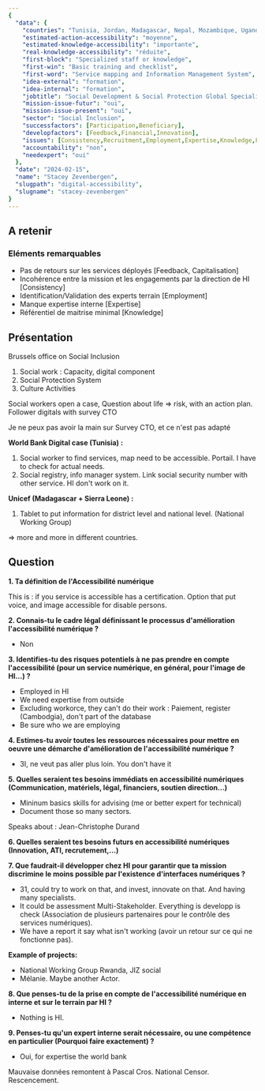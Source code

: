 ```yaml
---
{
  "data": {
    "countries": "Tunisia, Jordan, Madagascar, Nepal, Mozambique, Uganda, Rwanda, Kenya, DR Congo, Lao PDR",
    "estimated-action-accessibility": "moyenne",
    "estimated-knowledge-accessibility": "importante",
    "real-knowledge-accessibility": "réduite",
    "first-block": "Specialized staff or knowledge",
    "first-win": "Basic training and checklist",
    "first-word": "Service mapping and Information Management System",
    "idea-external": "formation",
    "idea-internal": "formation",
    "jobtitle": "Social Development & Social Protection Global Specialist",
    "mission-issue-futur": "oui",
    "mission-issue-present": "oui",
    "sector": "Social Inclusion",
    "successfactors": [Participation,Beneficiary],
    "developfactors": [Feedback,Financial,Innovation],
    "issues": [Consistency,Recruitment,Employment,Expertise,Knowledge,Feedback,Capitalisation],
    "accountability": "non",
    "needexpert": "oui"
  },
  "date": "2024-02-15",
  "name": "Stacey Zevenbergen",
  "slugpath": "digital-accessibility",
  "slugname": "stacey-zevenbergen"
}
---
```


## A retenir

### Eléments remarquables
 
 - Pas de retours sur les services déployés [Feedback, Capitalisation]
 - Incohérence entre la mission et les engagements par la direction de HI [Consistency]
 - Identification/Validation des experts terrain [Employment]
 - Manque expertise interne [Expertise]
 - Référentiel de maitrise minimal [Knowledge]

## Présentation

Brussels office on Social Inclusion

 1. Social work : Capacity, digital component
 2. Social Protection System
 3. Culture Activities

Social workers open a case, Question about life => risk, with an action plan. 
Follower digitals with survey CTO

Je ne peux pas avoir la main sur Survey CTO, et ce n'est pas adapté

**World Bank Digital case (Tunisia) :** 

  1. Social worker to find services, map need to be accessible. Portail. I have to check for actual needs.
  2. Social registry, info manager system. Link social security number with other service. HI don't work on it.

**Unicef (Madagascar + Sierra Leone) :**

 1. Tablet to put information for district level and national level. (National Working Group)
 
=> more and more in different countries.


## Question

**1. Ta définition de l'Accessibilité numérique**

This is : if you service is accessible has a certification. Option that put voice, and image accessible for disable persons.

**2. Connais-tu le cadre légal définissant le processus d'amélioration l'accessibilité numérique ?**

 - Non

**3. Identifies-tu des risques potentiels à ne pas prendre en compte l'accessibilité (pour un service numérique, en général, pour l'image de HI...) ?**
 
 - Employed in HI
 - We need expertise from outside
 - Excluding workorce, they can't do their work : Paiement, register (Cambodgia), don't part of the database
 - Be sure who we are employing

**4. Estimes-tu avoir toutes les ressources nécessaires pour mettre en oeuvre une démarche d'amélioration de l'accessibilité numérique ?**

 - 3I, ne veut pas aller plus loin. You don't have it

**5. Quelles seraient tes besoins immédiats en accessibilité numériques (Communication, matériels, légal, financiers, soutien direction...)**
 
 - Mininum basics skills for advising (me or better expert for technical) 
 - Document those so many sectors. 

Speaks about : Jean-Christophe Durand

**6. Quelles seraient tes besoins futurs en accessibilité numériques (Innovation, ATI, recrutement,...)**

**7. Que faudrait-il développer chez HI pour garantir que ta mission discrimine le moins possible par l'existence d'interfaces numériques ?**

 - 31, could try to work on that, and invest, innovate on that. And having many specialists.
 - It could be assessment Multi-Stakeholder. Everything is developp is check (Association de plusieurs partenaires pour le contrôle des services numériques).
 - We have a report it say what isn't working (avoir un retour sur ce qui ne fonctionne pas).

**Example of projects:**

 - National Working Group Rwanda, JIZ social  
 - Mélanie. Maybe another Actor.


**8. Que penses-tu de la prise en compte de l'accessibilité numérique en interne et sur le terrain par HI ?**

 - Nothing is HI. 

**9. Penses-tu qu'un expert interne serait nécessaire, ou une compétence en particulier (Pourquoi faire exactement) ?**

 - Oui, for expertise the world bank 

Mauvaise données remontent à Pascal Cros. National Censor. Rescencement. 